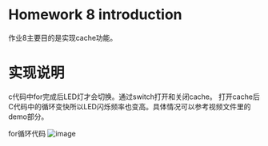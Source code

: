 # Homework 8 introduction
作业8主要目的是实现cache功能。

# 实现说明
c代码中for完成后LED灯才会切换。通过switch打开和关闭cache。
打开cache后C代码中的循环变快所以LED闪烁频率也变高。具体情况可以参考视频文件里的demo部分。

for循环代码
![image]()